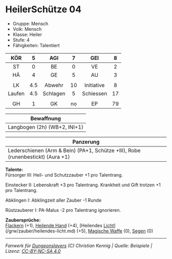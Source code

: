 # HeilerSchütze 04  
- Gruppe: Mensch  
- Volk: Mensch  
- Klasse: Heiler  
- Stufe: 4  
- Fähigkeiten: Talentiert  


| KÖR | 5 | AGI | 7 | GEI | 8 |
| :-: | :-: | :-: | :-: | :-: | :-: |
| ST | 0 | BE | 0 | VE | 2 |
| HÄ | 4 | GE | 5 | AU | 3 |
|  |
| LK | 4.5 | Abwehr | 10 | Initiative | 8 |
| Laufen | 4.5 | Schlagen | 5 | Schiessen | 17 |
|  |
| GH | 1 | GK | no | EP | 79 |

| Bewaffnung |
| --- |
| Langbogen (2h) (WB+2, INI+1) |


| Panzerung |
| --- |
| Lederschienen (Arm & Bein) (PA+1, Schütze +III), Robe (runenbestickt) (Aura +1) |


**Talente:**  
Fürsorger III: Heil- und Schutzzauber +1 pro Talentrang.

Einstecker II: Lebenskraft +3 pro Talentrang. Krankheit und Gift trotzen +1 pro Talentrang.

Abklingen I: Abklingzeit aller Zauber -1 Runde

Rüstzauberer I: PA-Malus -2 pro Talentrang ignorieren.


**Zaubersprüche:**  
[Flackern](/grw/zauber/flackern.md) (+1), [Heilende Hand](/grw/zauber/heilende-hand.md) (+4), [Heilendes [Licht](/grw/zauber/licht.md)](/grw/zauber/heilendes-licht.md) (+5), [Magische Waffe](/grw/zauber/magische-waffe.md) (0), [Segen](/grw/zauber/segen.md) (0)




___
*Fanwerk für [Dungeonslayers](https://www.dungeonslayers.net/) (C) Christian Kennig | Quelle: Beispiele | Lizenz: [CC-BY-NC-SA 4.0](https://creativecommons.org/licenses/by-nc-sa/4.0/deed.de)*